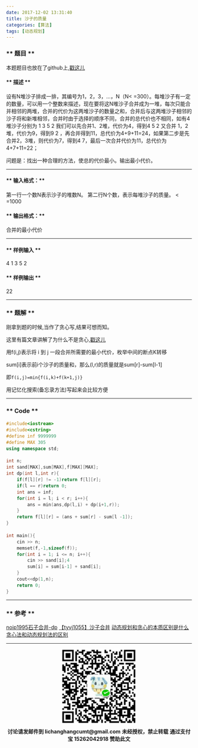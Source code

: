 ```yaml
---
date: 2017-12-02 13:31:40
title: 沙子的质量
categories: [算法]
tags: [动态规划]
---
```


### ** 题目 **

本题题目也放在了github上,[戳这儿](https://github.com/iamsail/algorithm-homework/blob/master/question/theThirdWeek/%E6%B2%99%E5%AD%90%E7%9A%84%E8%B4%A8%E9%87%8F.md)

#### ** 描述 **

设有N堆沙子排成一排，其编号为1，2，3，…，N（N< =300）。每堆沙子有一定的数量，可以用一个整数来描述，现在要将这N堆沙子合并成为一堆，每次只能合并相邻的两堆，合并的代价为这两堆沙子的数量之和，合并后与这两堆沙子相邻的沙子将和新堆相邻，合并时由于选择的顺序不同，合并的总代价也不相同，如有4堆沙子分别为 1 3 5 2 我们可以先合并1、2堆，代价为4，得到4 5 2 又合并 1，2堆，代价为9，得到9 2 ，再合并得到11，总代价为4+9+11=24，如果第二步是先合并2，3堆，则代价为7，得到4 7，最后一次合并代价为11，总代价为4+7+11=22；

问题是：找出一种合理的方法，使总的代价最小。输出最小代价。

***************

#### ** 输入格式：**

第一行一个数N表示沙子的堆数N。 第二行N个数，表示每堆沙子的质量。 < =1000

#### ** 输出格式：**

合并的最小代价

***************

#### ** 样例输入 **

4 1 3 5 2

#### ** 样例输出 **

22

****************

### ** 题解 **

刚拿到题的时候,当作了贪心写,结果可想而知。

这里有篇文章讲解了为什么不是贪心,[戳这儿](http://blog.csdn.net/ly59782/article/details/52023732)

用f(i,j)表示将 i 到 j 一段合并所需要的最小代价，枚举中间的断点K转移

sum[i]表示前i个沙子的质量和，那么(l,r)的质量就是sum[r]-sum[l-1]

即`f(i,j)=min{f(i,k)+f(k+1,j)}`

用记忆化搜索(备忘录方法)写起来会比较方便

***************

### ** Code **

```C++
#include<iostream>
#include<cstring>
#define inf 9999999
#define MAX 305
using namespace std;

int n;
int sand[MAX],sum[MAX],f[MAX][MAX];
int dp(int l,int r){
	if(f[l][r] != -1)return f[l][r];
	if(l == r)return 0;
	int ans = inf;
	for(int i = l; i < r; i++){
		ans = min(ans,dp(l,i) + dp(i+1,r));
	} 
	return f[l][r] = (ans + sum[r] - sum[l -1]);
}

int main(){
	cin >> n;
	memset(f,-1,sizeof(f));
	for(int i = 1; i <= n; i++){
		cin >> sand[i];4
		sum[i] = sum[i-1] + sand[i];
	}
	cout<<dp(1,n);
	return 0; 
} 
```
****************
### ** 参考 **

[noip1995石子合并-dp](http://blog.csdn.net/ly59782/article/details/52023732)
[【tyvj1055】沙子合并](http://hzwer.com/575.html)
[动态规划和贪心的本质区别是什么](https://www.zhihu.com/question/32096465)
[贪心法和动态规划法的区别](http://blog.csdn.net/yelbosh/article/details/7649717)

****************

<div width="100%" align="center"><img src="/img/wx.png" alt="微信赞助二维码"></div></div>
<p style="margin-top: 0.4em; text-align: center">
      <b style="font-size: 1em;">讨论请发邮件到 lichanghangcumt@gmail.com</b>
      <b style="font-size: 1em;">未经授权，禁止转载</b>
      <b style="font-size: 1em;">通过支付宝 15262042918 赞助此文</b>
 </p>
 